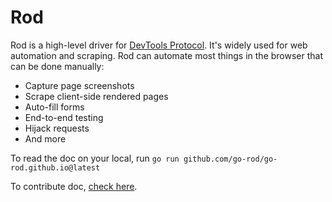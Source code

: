 # Rod

Rod is a high-level driver for [DevTools Protocol](https://chromedevtools.github.io/devtools-protocol).
It's widely used for web automation and scraping. Rod can automate most things in the browser that can be done manually:

- Capture page screenshots
- Scrape client-side rendered pages
- Auto-fill forms
- End-to-end testing
- Hijack requests
- And more

To read the doc on your local, run `go run github.com/go-rod/go-rod.github.io@latest`

To contribute doc, [check here](contribute-doc.md).
